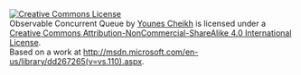 <a rel="license" href="http://creativecommons.org/licenses/by-nc-sa/4.0/">
<img alt="Creative Commons License" style="border-width:0" src="https://i.creativecommons.org/l/by-nc-sa/4.0/88x31.png" />
</a>
<br />
<span xmlns:dct="http://purl.org/dc/terms/" href="http://purl.org/dc/dcmitype/Text" property="dct:title" rel="dct:type">Observable Concurrent Queue</span>
 by <a xmlns:cc="http://creativecommons.org/ns#" href="https://github.com/BledSoft/ObservableConcurrentQueue" property="cc:attributionName" rel="cc:attributionURL">Younes Cheikh</a> is licensed under a <a rel="license" href="http://creativecommons.org/licenses/by-nc-sa/4.0/">Creative Commons Attribution-NonCommercial-ShareAlike 4.0 International License</a>.<br />Based on a work at <a xmlns:dct="http://purl.org/dc/terms/" href="http://msdn.microsoft.com/en-us/library/dd267265(v=vs.110).aspx" rel="dct:source">http://msdn.microsoft.com/en-us/library/dd267265(v=vs.110).aspx</a>.